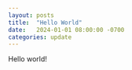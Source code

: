 ```yaml
---
layout: posts
title:  "Hello World"
date:   2024-01-01 08:00:00 -0700
categories: update
---
```

Hello world!
